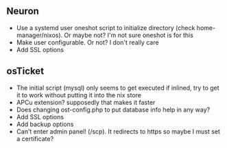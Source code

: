 ## Neuron
* Use a systemd user oneshot script to initialize directory (check home-manager/nixos). Or maybe not? I'm not sure oneshot is for this
* Make user configurable. Or not? I don't really care
* Add SSL options

## osTicket
* The initial script (mysql) only seems to get executed if inlined, try to get it to work without putting it into the nix store
* APCu extension? supposedly that makes it faster
* Does changing ost-config.php to put database info help in any way?
* Add SSL options
* Add backup options
* Can't enter admin panel! (/scp). It redirects to https so maybe I must set a certificate?
